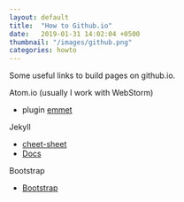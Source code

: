 ```yaml
---
layout: default
title:  "How to Github.io"
date:   2019-01-31 14:02:04 +0500
thumbnail: "/images/github.png"
categories: howto
---
```


Some useful links to build pages on github.io.

Atom.io (usually I work with WebStorm)
- plugin <a href="https://atom.io/packages/emmet">emmet</a>

Jekyll
- <a href="https://learn.cloudcannon.com/jekyll-cheat-sheet/">cheet-sheet</a>
- <a href="https://jekyllrb.com/docs/">Docs</a>

Bootstrap
- <a href="https://getbootstrap.com/docs/4.2/getting-started/introduction/">Bootstrap</a>
